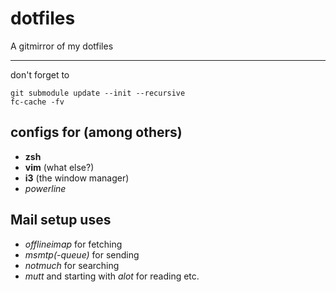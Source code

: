 # dotfiles

A gitmirror of my dotfiles

-------------------------------------

don't forget to

    git submodule update --init --recursive
    fc-cache -fv


## configs for (among others)

 * **zsh**
 * **vim** (what else?)
 * **i3** (the window manager)
 * *powerline*

## Mail setup uses

 * *offlineimap* for fetching
 * *msmtp(-queue)* for sending
 * *notmuch* for searching
 * *mutt* and starting with *alot* for reading etc.


